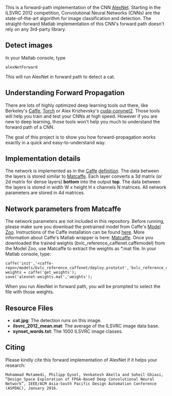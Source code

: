 This is a forward-path implementation of the CNN [AlexNet](http://www.cs.toronto.edu/~fritz/absps/imagenet.pdf).
Starting in the ILSVRC 2012 competition, Convolutional Neural Networks (CNNs) are the state-of-the-art algorithm for image classification and detection.
The straight-forward Matlab implementation of this CNN's forward path doesn't rely on any 3rd-party library.

## Detect images
In your Matlab console, type
```
alexNetForward
```
This will run AlexNet in forward path to detect a cat.

## Understanding Forward Propagation
There are lots of highly optimized deep learning tools out there, like Berkeley's [Caffe](caffe.berkeleyvision.org), [Torch](torch.ch) or
Alex Krizhevsky's [cuda-convnet2](https://github.com/akrizhevsky/cuda-convnet2). Those tools will help you train and test your CNNs at high speed.
However if you are new to deep learning, those tools won't help you much to understand the forward path of a CNN.

The goal of this project is to show you how forward-propagation works exactly in a quick and easy-to-understand way.


## Implementation details
The network is implemented as in the [Caffe](http://caffe.berkeleyvision.org/)
[definition](https://github.com/BVLC/caffe/blob/master/models/bvlc_reference_caffenet/deploy.prototxt).
The data between the layers is stored similar to [Matcaffe](http://caffe.berkeleyvision.org/tutorial/interfaces.html).
Each layer converts a 3d matrix (or 2d matrix for dense layers) **bottom** into the output **top**. The data between the layers is stored in
width W x height H x channels N matrices. All network parameters are stored in 4d matrices.

## Network parameters from Matcaffe
The network parameters are not included in this repository. Before running, please make sure you
download the pretrained model from Caffe's [Model Zoo](https://github.com/BVLC/caffe/tree/master/models/bvlc_reference_caffenet).
Instructions of the Caffe installation can be found [here](http://caffe.berkeleyvision.org/installation.html).
More information about Caffe's Matlab wrapper is here: [Matcaffe](http://caffe.berkeleyvision.org/tutorial/interfaces.html).
Once you downloaded the trained weights (bvlc_reference_caffenet.caffemodel) from the Model Zoo, use Matcaffe to extract the weights
as *.mat file. In your Matlab console, type:
```
caffe('init','<caffe-repo>/models/bvlc_reference_caffenet/deploy.prototxt','bvlc_reference_caffenet.caffemodel','test');
weights = caffe('get_weights');
save('alexnet-weights.mat','weights');
```
When you run AlexNet in forward path, you will be prompted to select the file with those weights.

## Resource Files
* **cat.jpg**: The detection runs on this image.
* **ilsvrc_2012_mean.mat**: The average of the ILSVRC image data base.
* **synset_words.txt**: The 1000 ILSVRC image classes.

## Citing
Please kindly cite this forward implementation of AlexNet if it helps your research:
```
Mohammad Motamedi, Philipp Gysel, Venkatesh Akella and Soheil Ghiasi, “Design Space Exploration of FPGA-Based Deep Convolutional Neural Network”, IEEE/ACM Asia-South Pacific Design Automation Conference (ASPDAC), January 2016.
```
